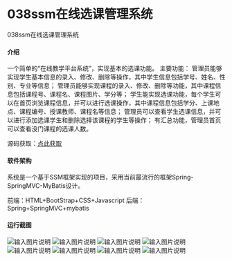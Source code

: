 # 038ssm在线选课管理系统
038ssm在线选课管理系统


#### 介绍
一个简单的“在线教学平台系统”，实现基本的选课功能。
主要功能：
管理员能够实现学生基本信息的录入、修改、删除等操作，其中学生信息包括学号、姓名、性别、专业等信息；
管理员能够实现课程的录入、修改、删除等功能，其中课程信息包括课程号、课程名、课程图片、学分等；
学生能实现选课功能，每个学生可以在首页浏览课程信息，并可以进行选课操作，其中课程信息包括学分、上课地点、课程编号、授课教师、课程名等信息；
管理员可以查看学生选课信息，并可以进行添加选课学生和删除选择该课程的学生等操作；
有汇总功能，管理员首页可以查看没门课程的选课人数。

源码获取：[点此获取](http://www.shuyue.fun/index.php?type=productinfo&id=139)

#### 软件架构
系统是一个基于SSM框架实现的项目，采用当前最流行的框架Spring-SpringMVC-MyBatis设计。

前端：HTML+BootStrap+CSS+Javascript
后端：Spring+SpringMVC+mybatis

#### 运行截图
![输入图片说明](https://images.gitee.com/uploads/images/2021/0315/170545_64e94b15_863230.png "屏幕截图.png")
![输入图片说明](https://images.gitee.com/uploads/images/2021/0315/170600_f0c05d95_863230.png "屏幕截图.png")
![输入图片说明](https://images.gitee.com/uploads/images/2021/0315/170611_201d18dc_863230.png "屏幕截图.png")
![输入图片说明](https://images.gitee.com/uploads/images/2021/0315/170623_71d61e24_863230.png "屏幕截图.png")
![输入图片说明](https://images.gitee.com/uploads/images/2021/0315/170648_afdc1a9c_863230.png "屏幕截图.png")
![输入图片说明](https://images.gitee.com/uploads/images/2021/0315/170657_97a91aae_863230.png "屏幕截图.png")
![输入图片说明](https://images.gitee.com/uploads/images/2021/0315/170727_6c7b8fed_863230.png "屏幕截图.png")
![输入图片说明](https://images.gitee.com/uploads/images/2021/0315/170801_4eade191_863230.png "屏幕截图.png")
